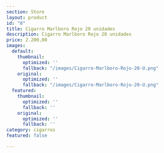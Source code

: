```yaml
---
section: Store
layout: product
id: "8"
title: Cigarro Marlboro Rojo 20 unidades
description: Cigarro Marlboro Rojo 20 unidades
price: 2.200,00
images:
  default:
    thumbnail:
      optimized: ''
      fallback: "/images/Cigarro-Marlboro-Rojo-20-U.png"
    original:
      optimized: ''
      fallback: "/images/Cigarro-Marlboro-Rojo-20-U.png"
  featured:
    thumbnail:
      optimized: ''
      fallback: ''
    original:
      optimized: ''
      fallback: ''
category: cigarros
featured: false

---
```

